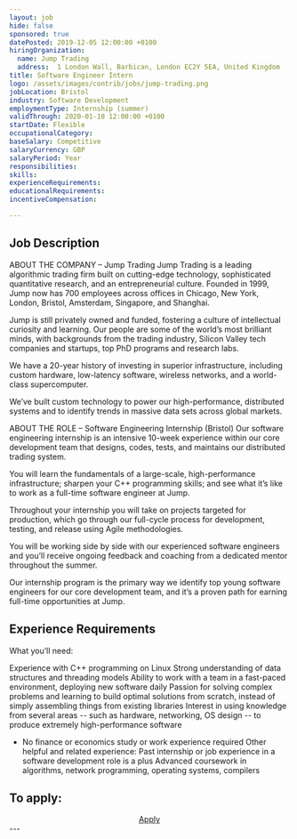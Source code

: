 ```yaml
---
layout: job
hide: false
sponsored: true
datePosted: 2019-12-05 12:00:00 +0100
hiringOrganization:
  name: Jump Trading
  address:  1 London Wall, Barbican, London EC2Y 5EA, United Kingdom
title: Software Engineer Intern
logo: /assets/images/contrib/jobs/jump-trading.png
jobLocation: Bristol
industry: Software Development
employmentType: Internship (summer)
validThrough: 2020-01-18 12:00:00 +0100
startDate: Flexible
occupationalCategory:
baseSalary: Competitive
salaryCurrency: GBP
salaryPeriod: Year
responsibilities:
skills:
experienceRequirements:
educationalRequirements:
incentiveCompensation:

---
```


## Job Description
ABOUT THE COMPANY – Jump Trading
Jump Trading is a leading algorithmic trading firm built on cutting-edge technology, sophisticated quantitative research, and an entrepreneurial culture. Founded in 1999, Jump now has 700 employees across offices in Chicago, New York, London, Bristol, Amsterdam, Singapore, and Shanghai.

Jump is still privately owned and funded, fostering a culture of intellectual curiosity and learning. Our people are some of the world’s most brilliant minds, with backgrounds from the trading industry, Silicon Valley tech companies and startups, top PhD programs and research labs.

We have a 20-year history of investing in superior infrastructure, including custom hardware, low-latency software, wireless networks, and a world-class supercomputer.

We’ve built custom technology to power our high-performance, distributed systems and to identify trends in massive data sets across global markets.

 
ABOUT THE ROLE –  Software Engineering Internship (Bristol)
Our software engineering internship is an intensive 10-week experience within our core development team that designs, codes, tests, and maintains our distributed trading system. 

You will learn the fundamentals of a large-scale, high-performance infrastructure; sharpen your C++ programming skills; and see what it’s like to work as a full-time software engineer at Jump. 

Throughout your internship you will take on projects targeted for production, which go through our full-cycle process for development, testing, and release using Agile methodologies. 

You will be working side by side with our experienced software engineers and you’ll receive ongoing feedback and coaching from a dedicated mentor throughout the summer. 

Our internship program is the primary way we identify top young software engineers for our core development team, and it’s a proven path for earning full-time opportunities at Jump. 

## Experience Requirements
What you’ll need:

Experience with C++ programming on Linux
Strong understanding of data structures and threading models
Ability to work with a team in a fast-paced environment, deploying new software daily
Passion for solving complex problems and learning to build optimal solutions from scratch, instead of  simply assembling things from existing libraries
Interest in using knowledge from several areas -- such as hardware, networking, OS design -- to produce extremely high-performance software

* No finance or economics study or work experience required
Other helpful and related experience:
Past internship or job experience in a software development role is a plus
Advanced coursework in algorithms, network programming, operating systems, compilers

## To apply:

<div class="to-apply" style="text-align: center">
  <a class="btn btn--dark" style="margin: 20px" href="https://www.jumptrading.com/apply.html?gh_jid=1862851">
    Apply
  </a>
</div>
---
